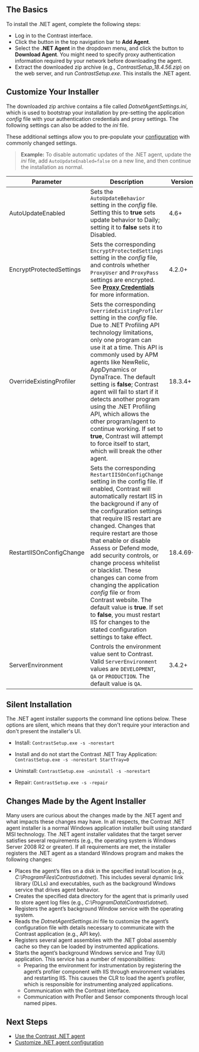 <!--
title: "Contrast .NET Agent Installation"
description: "Contrast .NET Agent Installation."
tags: "installation agent .NET"
-->

## The Basics

To install the .NET agent, complete the following steps:

* Log in to the Contrast interface. 
* Click the button in the top navigation bar to **Add Agent**.
* Select the **.NET Agent** in the dropdown menu, and click the button to **Download Agent**. You might need to specify proxy authentication information required by your network before downloading the agent.
* Extract the downloaded zip archive (e.g., *ContrastSetup_18.4.56.zip*) on the web server, and run *ContrastSetup.exe*. This installs the .NET agent. 


## Customize Your Installer

The downloaded zip archive contains a file called *DotnetAgentSettings.ini*, which is used to bootstrap your installation by pre-setting the application *config* file with your authentication credentials and proxy settings. The following settings can also be added to the *ini* file.

These additional settings allow you to pre-populate your [configuration](installation-netconfig.html) with commonly changed settings. 

> **Example:** To disable automatic updates of the .NET agent, update the *ini* file, add `AutoUpdateEnabled=false` on a new line, and then continue the installation as normal.


| Parameter                | Description                              | Version |
| ------------------------ | ---------------------------------------- | ------- |
| AutoUpdateEnabled        | Sets the `AutoUpdateBehavior` setting in the *config* file. Setting this to **true** sets update behavior to Daily; setting it to **false** sets it to Disabled.  | 4.6+     |
| EncryptProtectedSettings | Sets the corresponding `EncryptProtectedSettings` setting in the *config* file, and controls whether `ProxyUser` and `ProxyPass` settings are encrypted. See [**Proxy Credentials**](installation-netconfig.html#proxy-credentials) for more information. | 4.2.0+  |
| OverrideExistingProfiler |  Sets the corresponding `OverrideExistingProfiler` setting in the *config* file. Due to .NET Profiling API technology limitations, only one program can use it at a time. This API is commonly used by APM agents like NewRelic, AppDynamics or DynaTrace. The default setting is **false**; Contrast agent will fail to start if it detects another program using the .NET Profiling API, which allows the other program/agent to continue working. If set to **true**, Contrast will attempt to force itself to start, which will break the other agent.   | 18.3.4+ |
| RestartIISOnConfigChange | Sets the corresponding `RestartIISOnConfigChange` setting in the config file.  If enabled, Contrast will automatically restart IIS in the background if any of the configuration settings that require IIS restart are changed.  Changes that require restart are those that enable or disable Assess or Defend mode, add security controls, or change process whitelist or blacklist.  These changes can come from changing the application *config* file or from Contrast website. The default value is **true**. If set to **false**, you must restart IIS for changes to the stated configuration settings to take effect. | 18.4.69+  |
| ServerEnvironment   | Controls the environment value sent to Contrast. Valid `ServerEnvironment` values are `DEVELOPMENT`, `QA` or `PRODUCTION`. The default value is `QA`. | 3.4.2+  |


## Silent Installation

The .NET agent installer supports the command line options below. These options are silent, which means that they don't require your interaction and don't present the installer's UI.

* Install: `ContrastSetup.exe -s -norestart`

* Install and do not start the Contrast .NET Tray Application: `ContrastSetup.exe -s -norestart StartTray=0`

* Uninstall: `ContrastSetup.exe -uninstall -s -norestart`

* Repair: `ContrastSetup.exe -s -repair`


## Changes Made by the Agent Installer

Many users are curious about the changes made by the .NET agent and what impacts these changes may have. In all respects, the Contrast .NET agent installer is a normal Windows application installer built using standard MSI technology. The .NET agent installer validates that the target server satisfies several requirements (e.g., the operating system is Windows Server 2008 R2 or greater). If all requirements are met, the installer registers the .NET agent as a standard Windows program and makes the following changes:

- Places the agent’s files on a disk in the specified install location (e.g., *C:\ProgramFiles\Contrast\dotnet*). This includes several dynamic link library (DLLs) and executables, such as the background Windows service that drives agent behavior. 
- Creates the specified data directory for the agent that is primarily used to store agent log files (e.g., *C:\ProgramData\Contrast\dotnet*). 
- Registers the agent’s background Window service with the operating system.
- Reads the *DotnetAgentSettings.ini* file to customize the agent’s configuration file with details necessary to communicate with the Contrast application (e.g., API key).
- Registers several agent assemblies with the .NET global assembly cache so they can be loaded by instrumented applications.
- Starts the agent’s background Windows service and Tray (UI) application. This service has a number of responsibilities: 
  - Preparing the environment for instrumentation by registering the agent’s profiler component with IIS through environment variables and restarting IIS. This causes the CLR to load the agent’s profiler, which is responsible for instrumenting analyzed applications. 
  - Communication with the Contrast interface.
  - Communication with Profiler and Sensor components through local named pipes. 

## Next Steps

* [Use the Contrast .NET agent](installation-netusage.html#usage)  
* [Customize .NET agent configuration](installation-netconfig.html)  
